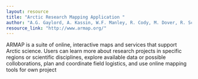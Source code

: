 ```yaml
---
layout: resource
title: "Arctic Research Mapping Application "
author: "A.G. Gaylord, A. Kassin, W.F. Manley, R. Cody, M. Dover, R. Score, and C.E. Tweedie,"
resource_link: "http://www.armap.org/"
---
```


ARMAP is a suite of online, interactive maps and services that support Arctic science. Users can learn more about research projects in specific regions or scientific disciplines, explore available data or possible colloborations, plan and coordinate field logistics, and use online mapping tools for own project
